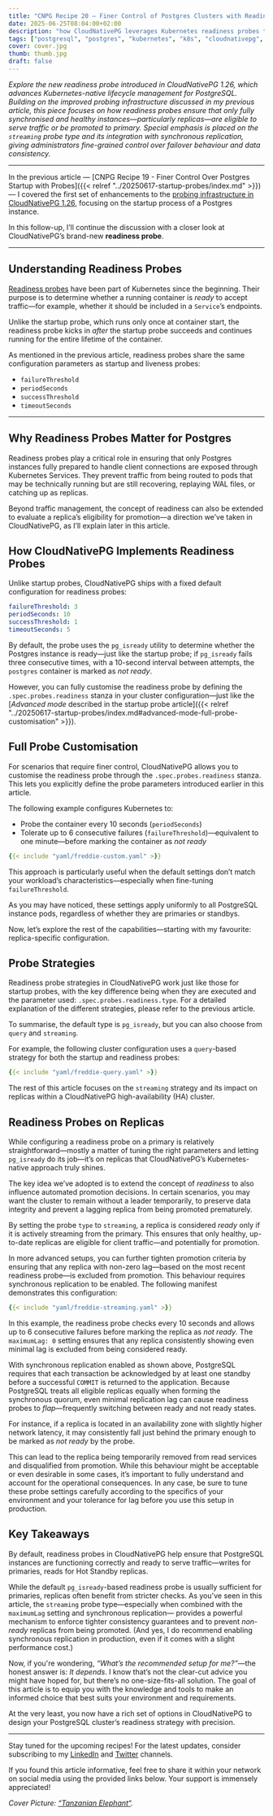 ```yaml
---
title: "CNPG Recipe 20 – Finer Control of Postgres Clusters with Readiness Probes"
date: 2025-06-25T08:04:00+02:00
description: "how CloudNativePG leverages Kubernetes readiness probes to give users more reliable and configurable control over PostgreSQL in high-availability clusters"
tags: ["postgresql", "postgres", "kubernetes", "k8s", "cloudnativepg", "cnpg", "postgresql", "postgres", "dok", "data on kubernetes", "probes", "cncf", "startup", "pg_isready", "readiness", "streaming", "maximumLag"]
cover: cover.jpg
thumb: thumb.jpg
draft: false
---
```


_Explore the new readiness probe introduced in CloudNativePG 1.26, which
advances Kubernetes-native lifecycle management for PostgreSQL. Building on the
improved probing infrastructure discussed in my previous article, this piece
focuses on how readiness probes ensure that only fully synchronised and healthy
instances—particularly replicas—are eligible to serve traffic or be promoted to
primary. Special emphasis is placed on the `streaming` probe type and its
integration with synchronous replication, giving administrators
fine-grained control over failover behaviour and data consistency._

<!--more-->

---

In the previous article —
[CNPG Recipe 19 - Finer Control Over Postgres Startup with Probes]({{< relref "../20250617-startup-probes/index.md" >}})
— I covered the first set of enhancements to the
[probing infrastructure in CloudNativePG 1.26](https://github.com/cloudnative-pg/cloudnative-pg/pull/6623),
focusing on the startup process of a Postgres instance.

In this follow-up, I’ll continue the discussion with a closer look at
CloudNativePG’s brand-new **readiness probe**.

---

## Understanding Readiness Probes

[Readiness probes](https://kubernetes.io/docs/concepts/configuration/liveness-readiness-startup-probes/#readiness-probe)
have been part of Kubernetes since the beginning. Their purpose is to determine
whether a running container is *ready* to accept traffic—for example, whether
it should be included in a `Service`’s endpoints.

Unlike the startup probe, which runs only once at container start, the
readiness probe kicks in *after* the startup probe succeeds and continues
running for the entire lifetime of the container.

As mentioned in the previous article, readiness probes share the same
configuration parameters as startup and liveness probes:

- `failureThreshold`
- `periodSeconds`
- `successThreshold`
- `timeoutSeconds`

---

## Why Readiness Probes Matter for Postgres

Readiness probes play a critical role in ensuring that only Postgres instances
fully prepared to handle client connections are exposed through Kubernetes
Services.
They prevent traffic from being routed to pods that may be technically running
but are still recovering, replaying WAL files, or catching up as replicas.

Beyond traffic management, the concept of readiness can also be extended to
evaluate a replica’s eligibility for promotion—a direction we’ve taken in
CloudNativePG, as I’ll explain later in this article.

## How CloudNativePG Implements Readiness Probes

Unlike startup probes, CloudNativePG ships with a fixed default configuration
for readiness probes:

```yaml
failureThreshold: 3
periodSeconds: 10
successThreshold: 1
timeoutSeconds: 5
```

By default, the probe uses the `pg_isready` utility to determine whether the
Postgres instance is ready—just like the startup probe; if `pg_isready` fails
three consecutive times, with a 10-second interval between attempts, the
`postgres` container is marked as *not ready*.

However, you can fully customise the readiness probe by defining the
`.spec.probes.readiness` stanza in your cluster configuration—just like the
[*Advanced mode* described in the startup probe article]({{< relref "../20250617-startup-probes/index.md#advanced-mode-full-probe-customisation" >}}).

## Full Probe Customisation

For scenarios that require finer control, CloudNativePG allows you to customise
the readiness probe through the `.spec.probes.readiness` stanza. This lets you
explicitly define the probe parameters introduced earlier in this article.

The following example configures Kubernetes to:

- Probe the container every 10 seconds (`periodSeconds`)
- Tolerate up to 6 consecutive failures (`failureThreshold`)—equivalent to one
  minute—before marking the container as *not ready*

```yaml
{{< include "yaml/freddie-custom.yaml" >}}
```

This approach is particularly useful when the default settings don’t match your
workload’s characteristics—especially when fine-tuning `failureThreshold`.

As you may have noticed, these settings apply uniformly to all PostgreSQL
instance pods, regardless of whether they are primaries or standbys.

Now, let’s explore the rest of the capabilities—starting with my favourite:
replica-specific configuration.

## Probe Strategies

Readiness probe strategies in CloudNativePG work just like those for startup
probes, with the key difference being when they are executed and the parameter
used: `.spec.probes.readiness.type`. For a detailed explanation of the
different strategies, please refer to the previous article.

To summarise, the default type is `pg_isready`, but you can also choose from
`query` and `streaming`.

For example, the following cluster configuration uses a `query`-based strategy
for both the startup and readiness probes:

```yaml
{{< include "yaml/freddie-query.yaml" >}}
```

The rest of this article focuses on the `streaming` strategy and its impact on
replicas within a CloudNativePG high-availability (HA) cluster.

## Readiness Probes on Replicas

While configuring a readiness probe on a primary is relatively
straightforward—mostly a matter of tuning the right parameters and letting
`pg_isready` do its job—it’s on replicas that CloudNativePG’s Kubernetes-native
approach truly shines.

The key idea we’ve adopted is to extend the concept of *readiness* to also
influence automated promotion decisions. In certain scenarios, you may want the
cluster to remain without a leader temporarily, to preserve data integrity and
prevent a lagging replica from being promoted prematurely.

By setting the probe `type` to `streaming`, a replica is considered *ready*
only if it is actively streaming from the primary. This ensures that only
healthy, up-to-date replicas are eligible for client traffic—and potentially
for promotion.

In more advanced setups, you can further tighten promotion criteria by ensuring
that any replica with non-zero lag—based on the most recent readiness probe—is
excluded from promotion. This behaviour requires synchronous replication to be
enabled. The following manifest demonstrates this configuration:

```yaml
{{< include "yaml/freddie-streaming.yaml" >}}
```

In this example, the readiness probe checks every 10 seconds and allows up to 6
consecutive failures before marking the replica as *not ready*. The
`maximumLag: 0` setting ensures that any replica consistently showing even
minimal lag is excluded from being considered ready.

With synchronous replication enabled as shown above, PostgreSQL requires that
each transaction be acknowledged by at least one standby before a successful
`COMMIT` is returned to the application. Because PostgreSQL treats all eligible
replicas equally when forming the synchronous quorum, even minimal replication
lag can cause readiness probes to *flap*—frequently switching between ready and
not ready states.

For instance, if a replica is located in an availability zone with slightly
higher network latency, it may consistently fall just behind the primary enough
to be marked as *not ready* by the probe.

This can lead to the replica being temporarily removed from read services and
disqualified from promotion. While this behaviour might be acceptable or even
desirable in some cases, it’s important to fully understand and account for the
operational consequences. In any case, be sure to tune these probe settings
carefully according to the specifics of your environment and your tolerance for
lag before you use this setup in production.

## Key Takeaways

By default, readiness probes in CloudNativePG help ensure that PostgreSQL
instances are functioning correctly and ready to serve traffic—writes for
primaries, reads for Hot Standby replicas.

While the default `pg_isready`-based readiness probe is usually sufficient for
primaries, replicas often benefit from stricter checks. As you've seen in this
article, the `streaming` probe type—especially when combined with the
`maximumLag` setting and synchronous replication— provides a powerful mechanism
to enforce tighter consistency guarantees and to prevent *non-ready* replicas
from being promoted. (And yes, I do recommend enabling synchronous replication
in production, even if it comes with a slight performance cost.)

Now, if you're wondering, *“What’s the recommended setup for me?”*—the honest
answer is: *It depends*. I know that’s not the clear-cut advice you might have
hoped for, but there’s no one-size-fits-all solution. The goal of this article
is to equip you with the knowledge and tools to make an informed choice that
best suits your environment and requirements.

At the very least, you now have a rich set of options in CloudNativePG to
design your PostgreSQL cluster’s readiness strategy with precision.

---

Stay tuned for the upcoming recipes! For the latest updates, consider
subscribing to my [LinkedIn](https://www.linkedin.com/in/gbartolini/) and
[Twitter](https://twitter.com/_GBartolini_) channels.

If you found this article informative, feel free to share it within your
network on social media using the provided links below. Your support is
immensely appreciated!

_Cover Picture: [“Tanzanian Elephant“](https://commons.wikimedia.org/wiki/File:Tanzanian_Elephant.jpg)._

